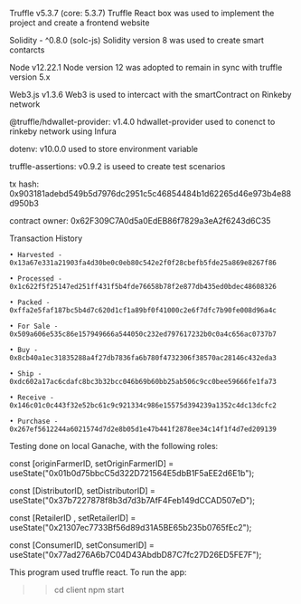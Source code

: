
Truffle v5.3.7 (core: 5.3.7)
Truffle React box was used to implement the project and create a frontend website

Solidity - ^0.8.0 (solc-js)
Solidity version 8 was used to create smart contarcts 

Node v12.22.1
Node version 12 was adopted to remain in sync with truffle version 5.x

Web3.js v1.3.6
Web3 is used to intercact with the smartContract on Rinkeby network

@truffle/hdwallet-provider: v1.4.0
hdwallet-provider used to conenct to rinkeby network using Infura 

dotenv: v10.0.0
used to store environment variable 

truffle-assertions: v0.9.2
is useed to create test scenarios 


tx hash: 0x903181adebd549b5d7976dc2951c5c46854484b1d62265d46e973b4e88d950b3

contract owner: 0x62F309C7A0d5a0EdEB86f7829a3eA2f6243d6C35

Transaction History

	• Harvested - 0x13a67e331a21903fa4d30be0c0eb80c542e2f0f28cbefb5fde25a869e8267f86
	
	• Processed - 0x1c622f5f25147ed251ff431f5b4fde76658b78f2e877db435ed0bdec48608326
	
	• Packed - 0xffa2e5faf187bc5b4d7c620d1cf1a89bf0f41000c2e6f7dfc7b90fe008d96a4c
	
	• For Sale - 0x509a606e535c86e157949666a544050c232ed797617232b0c0a4c656ac0737b7
	
	• Buy - 0x8cb40a1ec31835288a4f27db7836fa6b780f4732306f38570ac28146c432eda3
	
	• Ship - 0xdc602a17ac6cdafc8bc3b32bcc046b69b60bb25ab506c9cc0bee59666fe1fa73
	
	• Receive - 0x146c01c0c443f32e52bc61c9c921334c986e15575d394239a1352c4dc13dcfc2
	
	• Purchase - 0x267ef5612244a6021574d7d2e8b05d1e47b441f2878ee34c14f1f4d7ed209139


Testing done on local Ganache, with the following roles:


  const [originFarmerID, setOriginFarmerID] = useState("0x01b0d75bbcC5d322D721564E5dbB1F5aEE2d6E1b");
  
  const [DistributorID, setDistributorID] = useState("0x37b7227878f8b3d7d3b7AfF4Feb149dCCAD507eD");
  
  const [RetailerID , setRetailerID] = useState("0x21307ec7733Bf56d89d31A5BE65b235b0765fEc2");
  
  const [ConsumerID, setConsumerID] = useState("0x77ad276A6b7C04D43AbdbD87C7fc27D26ED5FE7F");
  

This program used truffle react. To run the app:

> > cd client
> > npm start
